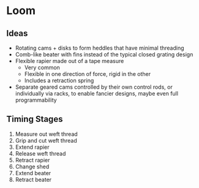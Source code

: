 # Loom

## Ideas

- Rotating cams + disks to form heddles that have minimal threading
- Comb-like beater with fins instead of the typical closed grating design
- Flexible rapier made out of a tape measure
  - Very common
  - Flexible in one direction of force, rigid in the other
  - Includes a retraction spring
- Separate geared cams controlled by their own control rods, or individually via racks, to enable fancier designs, maybe even full programmability

## Timing Stages

1. Measure out weft thread
2. Grip and cut weft thread
3. Extend rapier
4. Release weft thread
5. Retract rapier
6. Change shed
7. Extend beater
8. Retract beater
